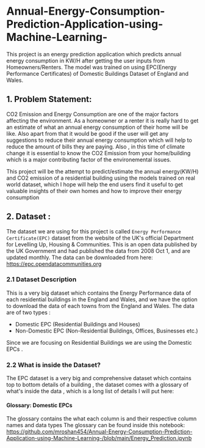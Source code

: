 # Annual-Energy-Consumption-Prediction-Application-using-Machine-Learning-
This project is an energy prediction application which predicts annual energy consumption in KW/H after getting the user inputs from Homeowners/Renters. The model was trained on using EPC(Energy Performance Certificates) of Domestic Buildings Dataset of England and Wales. 

## 1. Problem Statement:
CO2 Emission and Energy Consumption are one of the major factors affecting the environment. As a homeowner or a renter it is really hard to get an estimate of what an annual energy consumption of their home will be like. Also apart from that it would be good if the user will get any suggestions to reduce their annual energy consumption which will help to reduce the amount of bills they are paying. Also , in this time of climate change it is essential to know the CO2 Emission from your home/building which is a major contributing factor of the environemental issues.

This project will be the attempt to predict/estimate the annual energy(KW/H) and CO2 emission of a residential building using the models trained on real world dataset, which I hope will help the end users find it useful to get valuable insights of their own homes and how to improve their energy consumption

## 2. Dataset :
The dataset we are using for this project is called `Energy Performance Certificate(EPC)` dataset from the website of the UK's official Department for Levelling Up, Housing & Communities. This is an open data published by the UK Government and had published the data from 2008 Oct 1, and are updated monthly. The data can be downloaded from here: https://epc.opendatacommunities.org

### 2.1 Dataset Description
This is a very big dataset which contains the Energy Performance data of each residential buildings in the England and Wales, and we have the option to download the data of each towns from the England and Wales.
The data are of two types :
* Domestic EPC (Residential Buildings and Houses)
* Non-Domestic EPC (Non-Residential Buildings, Offices, Businesses etc.)

Since we are focusing on Residential Buildings we are using the Domestic EPCs .

### 2.2 What is inside the Dataset?

The EPC dataset is a very big and comprehensive dataset which contains top to bottom details of a building , the dataset comes with a glossary of what's inside the data , which is a long list of details I will put here:


#### Glossary: Domestic EPCs
The glossary contains the what each column is and their respective column names and data types
The glossary can be found inside this notebook: https://github.com/mroshan454/Annual-Energy-Consumption-Prediction-Application-using-Machine-Learning-/blob/main/Energy_Prediction.ipynb

